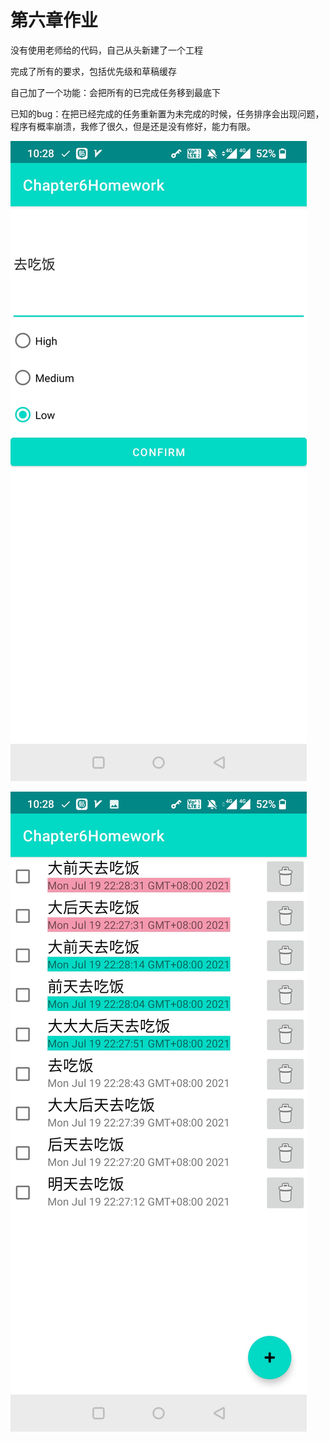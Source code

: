 # 第六章作业

没有使用老师给的代码，自己从头新建了一个工程

完成了所有的要求，包括优先级和草稿缓存

自己加了一个功能：会把所有的已完成任务移到最底下

已知的bug：在把已经完成的任务重新置为未完成的时候，任务排序会出现问题，程序有概率崩溃，我修了很久，但是还是没有修好，能力有限。



![image-20210719222949251](.\Screenshot_20210719-222841.jpg)

![image-20210719222949251](.\Screenshot_20210719-222848.jpg)